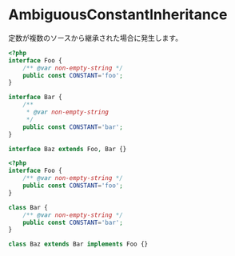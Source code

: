 # AmbiguousConstantInheritance
定数が複数のソースから継承された場合に発生します。

```php
<?php
interface Foo {
    /** @var non-empty-string */
    public const CONSTANT='foo';
}

interface Bar {
    /**
     * @var non-empty-string
     */
    public const CONSTANT='bar';
}

interface Baz extends Foo, Bar {}
```

```php
<?php
interface Foo {
    /** @var non-empty-string */
    public const CONSTANT='foo';
}

class Bar {
    /** @var non-empty-string */
    public const CONSTANT='bar';
}

class Baz extends Bar implements Foo {}
```
